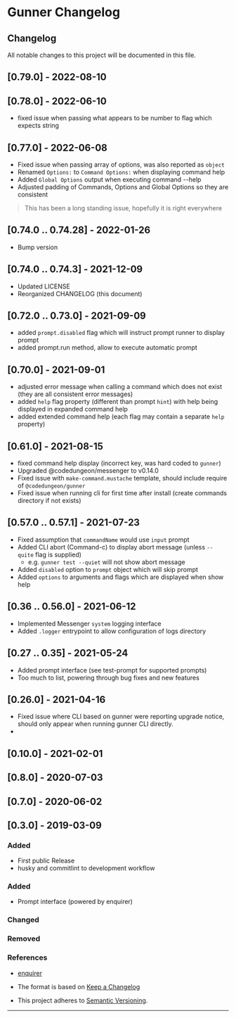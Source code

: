 # Gunner Changelog

## Changelog

All notable changes to this project will be documented in this file.

## [0.79.0] - 2022-08-10

## [0.78.0] - 2022-06-10

- fixed issue when passing what appears to be number to flag which expects string

## [0.77.0] - 2022-06-08

- Fixed issue when passing array of options, was also reported as `object`
- Renamed `Options:` to `Command Options:` when displaying command help
- Added `Global Options` output when executing command --help
- Adjusted padding of Commands, Options and Global Options so they are consistent
> This has been a long standing issue, hopefully it is right everywhere

## [0.74.0 .. 0.74.28] - 2022-01-26

- Bump version

## [0.74.0 .. 0.74.3] - 2021-12-09

- Updated LICENSE
- Reorganized CHANGELOG (this document)

## [0.72.0 .. 0.73.0] - 2021-09-09

- added `prompt.disabled` flag which will instruct prompt runner to display prompt
- added prompt.run method, allow to execute automatic prompt

## [0.70.0] - 2021-09-01

- adjusted error message when calling a command which does not exist (they are all consistent error messages)
- added `help` flag property (different than prompt `hint`) with help being displayed in expanded command help
- added extended command help (each flag may contain a separate `help` property)

## [0.61.0] - 2021-08-15

- fixed command help display (incorrect key, was hard coded to `gunner`)
- Upgraded @codedungeon/messenger to v0.14.0
- Fixed issue with `make-command.mustache` template, should include require of `@codedungeon/gunner`
- Fixed issue when running cli for first time after install (create commands directory if not exists)

## [0.57.0 .. 0.57.1] - 2021-07-23

- Fixed assumption that `commandName` would use `input` prompt
- Added CLI abort (Command-c) to display abort message (unless `--quite` flag is supplied)
  - e.g. `gunner test --quiet` will not show abort message
- Added `disabled` option to `prompt` object which will skip prompt
- Added `options` to arguments and flags which are displayed when show help

## [0.36 .. 0.56.0] - 2021-06-12

- Implemented Messenger `system` logging interface
- Added `.logger` entrypoint to allow configuration of logs directory

## [0.27 .. 0.35] - 2021-05-24

- Added prompt interface (see test-prompt for supported prompts)
- Too much to list, powering through bug fixes and new features

## [0.26.0] - 2021-04-16

- Fixed issue where CLI based on gunner were reporting upgrade notice, should only appear when running gunner CLI directly.
-

## [0.10.0] - 2021-02-01

## [0.8.0] - 2020-07-03

## [0.7.0] - 2020-06-02

## [0.3.0] - 2019-03-09

### Added

- First public Release
- husky and commitlint to development workflow

### Added

- Prompt interface (powered by enquirer)

### Changed

### Removed

### References

- [enquirer](https://github.com/enquirer)

- The format is based on [Keep a Changelog](https://keepachangelog.com/en/1.0.0/)
- This project adheres to [Semantic Versioning](https://semver.org/spec/v2.0.0.html).

---
